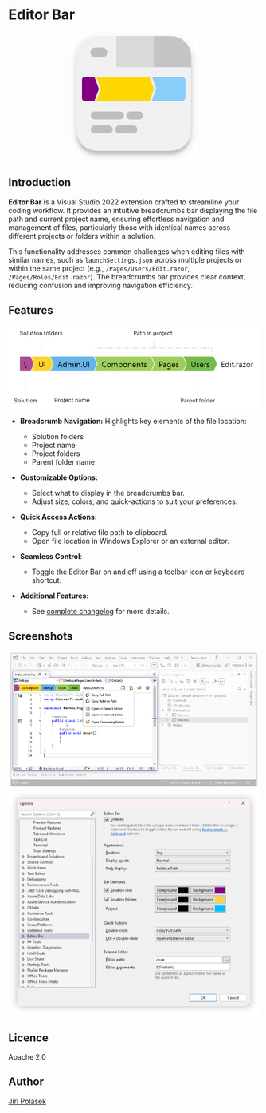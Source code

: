# Editor Bar

<p align="center">
	<img alt="Editor Bar Icon" src="assets/Icon.png" />
</p>

## Introduction

**Editor Bar** is a Visual Studio 2022 extension crafted to streamline your coding workflow. It provides an intuitive breadcrumbs bar displaying the file path and current project name, ensuring effortless navigation and management of files, particularly those with identical names across different projects or folders within a solution.

This functionality addresses common challenges when editing files with similar names, such as `launchSettings.json` across multiple projects or within the same project (e.g., `/Pages/Users/Edit.razor`, `/Pages/Roles/Edit.razor`). The breadcrumbs bar provides clear context, reducing confusion and improving navigation efficiency.

## Features

![Breadcrumbs](assets/breadcrumbs.png)

- **Breadcrumb Navigation:** Highlights key elements of the file location:
  - Solution folders
  - Project name
  - Project folders
  - Parent folder name

- **Customizable Options:**
  - Select what to display in the breadcrumbs bar.
  - Adjust size, colors, and quick-actions to suit your preferences.

- **Quick Access Actions:**
  - Copy full or relative file path to clipboard.
  - Open file location in Windows Explorer or an external editor.

- **Seamless Control**:
  - Toggle the Editor Bar on and off using a toolbar icon or keyboard shortcut.

- **Additional Features:**
  - See [complete changelog](CHANGELOG.md) for more details.

## Screenshots

![Extension Screenshot](assets/screenshot.png)
![Extension Options Screenshop](assets/options.png)

## Licence

Apache 2.0

## Author

[Jiří Polášek](https://jiripolasek.com)

